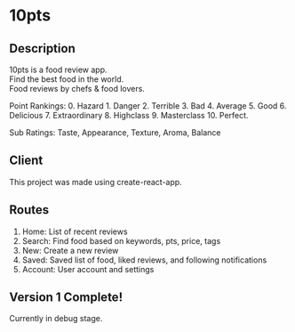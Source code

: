 # 10pts

## Description
10pts is a food review app.  
Find the best food in the world.  
Food reviews by chefs & food lovers.  

Point Rankings: 0. Hazard 1. Danger 2. Terrible 3. Bad 4. Average 5. Good 6. Delicious 7. Extraordinary  8. Highclass 9. Masterclass 10. Perfect.  

Sub Ratings: Taste, Appearance, Texture, Aroma, Balance  

## Client
This project was made using create-react-app.  

## Routes
1. Home: List of recent reviews
2. Search: Find food based on keywords, pts, price, tags
3. New: Create a new review
4. Saved: Saved list of food, liked reviews, and following notifications
5. Account: User account and settings

## Version 1 Complete!
Currently in debug stage.
